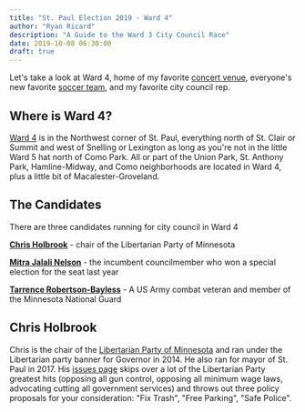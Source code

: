 ```yaml
---
title: "St. Paul Election 2019 - Ward 4"
author: "Ryan Ricard"
description: "A Guide to the Ward 3 City Council Race"
date: 2019-10-08 06:30:00
draft: true
---
```


Let's take a look at Ward 4, home of my favorite [concert venue](https://turfclub.net/), everyone's new favorite [soccer team](https://www.mnufc.com/stadium), and my favorite city council rep. 

## Where is Ward 4?

[Ward 4](https://www.stpaul.gov/departments/city-council#iframe) is in the Northwest corner of St. Paul, everything north of St. Clair or Summit and west of Snelling or Lexington as long as you're not in the little Ward 5 hat north of Como Park. All or part of the Union Park, St. Anthony Park, Hamline-Midway, and Como neighborhoods are located in Ward 4, plus a little bit of Macalester-Groveland. 

## The Candidates

There are three candidates running for city council in Ward 4

[**Chris Holbrook**](https://chrisholbrook4w4.nationbuilder.com/) - chair of the Libertarian Party of Minnesota

[**Mitra Jalali Nelson**](http://www.mitranelson.com/) - the incumbent councilmember who won a special election for the seat last year

[**Tarrence Robertson-Bayless**](http://www.tarrence4ward4.com/) - A US Army combat veteran and member of the Minnesota National Guard

## Chris Holbrook

Chris is the chair of the [Libertarian Party of Minnesota](https://www.lpmn.org/) and ran under the Libertarian party banner for Governor in 2014. He also ran for mayor of St. Paul in 2017. His [issues page](https://chrisholbrook4w4.nationbuilder.com/issues) skips over a lot of the Libertarian Party greatest hits (opposing all gun control, opposing all minimum wage laws, advocating cutting all government services) and throws out three policy proposals  for your consideration: "Fix Trash", "Free Parking", "Safe Police". 

